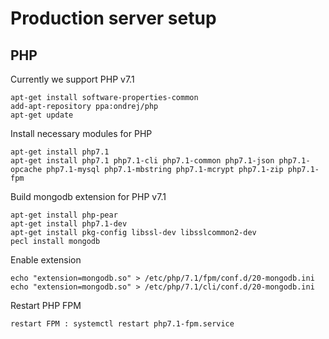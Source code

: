 # Production server setup

## PHP 

Currently we support PHP v7.1
```
apt-get install software-properties-common
add-apt-repository ppa:ondrej/php
apt-get update
```

Install necessary modules for PHP
```
apt-get install php7.1
apt-get install php7.1 php7.1-cli php7.1-common php7.1-json php7.1-opcache php7.1-mysql php7.1-mbstring php7.1-mcrypt php7.1-zip php7.1-fpm
```

Build mongodb extension for PHP v7.1
```
apt-get install php-pear
apt-get install php7.1-dev
apt-get install pkg-config libssl-dev libsslcommon2-dev
pecl install mongodb
```

Enable extension
```
echo "extension=mongodb.so" > /etc/php/7.1/fpm/conf.d/20-mongodb.ini
echo "extension=mongodb.so" > /etc/php/7.1/cli/conf.d/20-mongodb.ini
```

Restart PHP FPM
```
restart FPM : systemctl restart php7.1-fpm.service
```

